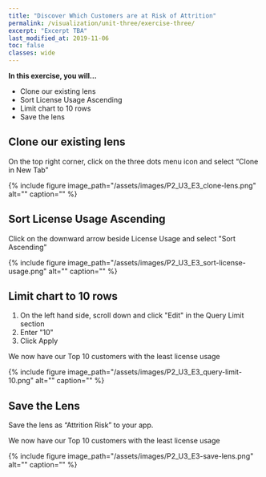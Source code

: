 ```yaml
---
title: "Discover Which Customers are at Risk of Attrition"
permalink: /visualization/unit-three/exercise-three/
excerpt: "Excerpt TBA"
last_modified_at: 2019-11-06
toc: false
classes: wide
---
```



**In this exercise, you will...**
* Clone our existing lens
* Sort License Usage Ascending
* Limit chart to 10 rows
* Save the lens



<!-- -------------------- TASK BOUNDARY -------------------- -->


## Clone our existing lens
 
On the top right corner, click on the three dots menu icon and select “Clone in New Tab” 


{% include figure image_path="/assets/images/P2_U3_E3_clone-lens.png" alt="" caption="" %}

<!-- -------------------- TASK BOUNDARY -------------------- -->


## Sort License Usage Ascending
 
Click on the downward arrow beside License Usage and select "Sort Ascending" 


{% include figure image_path="/assets/images/P2_U3_E3_sort-license-usage.png" alt="" caption="" %}


<!-- -------------------- TASK BOUNDARY -------------------- -->


## Limit chart to 10 rows

1. On the left hand side, scroll down and click "Edit" in the Query Limit section
2. Enter "10" 
3. Click Apply

We now have our Top 10 customers with the least license usage

{% include figure image_path="/assets/images/P2_U3_E3_query-limit-10.png" alt="" caption="" %}

<!-- -------------------- TASK BOUNDARY -------------------- -->


## Save the Lens
 
Save the lens as “Attrition Risk” to your app. 

We now have our Top 10 customers with the least license usage

{% include figure image_path="/assets/images/P2_U3_E3-save-lens.png" alt="" caption="" %}